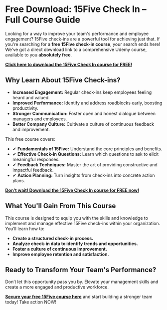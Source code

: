 # Free Download: 15Five Check In – Full Course Guide

Looking for a way to improve your team's performance and employee engagement? 15Five check-ins are a powerful tool for achieving just that. If you're searching for a **free 15Five check-in course**, your search ends here! We've got a direct download link to a comprehensive Udemy course, available to you **absolutely free**.

[**Click here to download the 15Five Check In course for FREE!**](https://udemywork.com/15five-check-in)

## Why Learn About 15Five Check-ins?

*   **Increased Engagement:** Regular check-ins keep employees feeling heard and valued.
*   **Improved Performance:** Identify and address roadblocks early, boosting productivity.
*   **Stronger Communication:** Foster open and honest dialogue between managers and employees.
*   **Better Company Culture:** Cultivate a culture of continuous feedback and improvement.

This free course covers:

*   ✔ **Fundamentals of 15Five:** Understand the core principles and benefits.
*   ✔ **Effective Check-in Questions:** Learn which questions to ask to elicit meaningful responses.
*   ✔ **Feedback Techniques:** Master the art of providing constructive and impactful feedback.
*   ✔ **Action Planning:** Turn insights from check-ins into concrete action plans.

[**Don't wait! Download the 15Five Check In course for FREE now!**](https://udemywork.com/15five-check-in)

## What You'll Gain From This Course

This course is designed to equip you with the skills and knowledge to implement and manage effective 15Five check-ins within your organization. You’ll learn how to:

*   **Create a structured check-in process.**
*   **Analyze check-in data to identify trends and opportunities.**
*   **Foster a culture of continuous improvement.**
*   **Improve employee retention and satisfaction.**

## Ready to Transform Your Team's Performance?

Don’t let this opportunity pass you by. Elevate your management skills and create a more engaged and productive workforce.

**[Secure your free 15Five course here](https://udemywork.com/15five-check-in)** and start building a stronger team today! Take action NOW!
